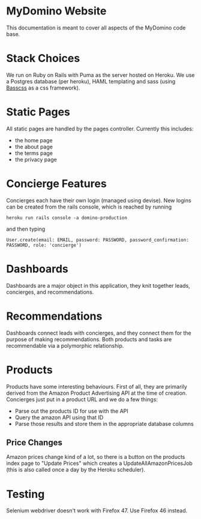 MyDomino Website
==============
 This documentation is meant to cover all aspects of the MyDomino code base.

Stack Choices
==============
 We run on Ruby on Rails with Puma as the server hosted on Heroku. We use a Postgres database (per heroku), HAML templating and sass (using [Basscss](http://www.basscss.com) as a css framework).

Static Pages
============
 All static pages are handled by the pages controller. Currently this includes:
 * the home page
 * the about page
 * the terms page
 * the privacy page

Concierge Features
==================
  Concierges each have their own login (managed using devise). New logins can be created from the rails console, which is reached by running

    heroku run rails console -a domino-production

and then typing

    User.create(email: EMAIL, password: PASSWORD, password_confirmation: PASSWORD, role: 'concierge')


Dashboards
==========

Dashboards are a major object in this application, they knit together leads, concierges, and recommendations.


Recommendations
===============
 Dashboards connect leads with concierges, and they connect them for the purpose of making recommendations. Both products and tasks are recommendable via a polymorphic relationship.

Products
========
 Products have some interesting behaviours. First of all, they are primarily derived from the Amazon Product Advertising API at the time of creation. Concierges just put in a product URL and we do a few things:
  * Parse out the products ID for use with the API
  * Query the amazon API using that ID
  * Parse those results and store them in the appropriate database columns

Price Changes
-------------
Amazon prices change kind of a lot, so there is a button on the products index page to "Update Prices" which creates a UpdateAllAmazonPricesJob (this is also called once a day by the Heroku scheduler).

Testing
=======
Selenium webdriver doesn't work with Firefox 47. Use Firefox 46 instead.

